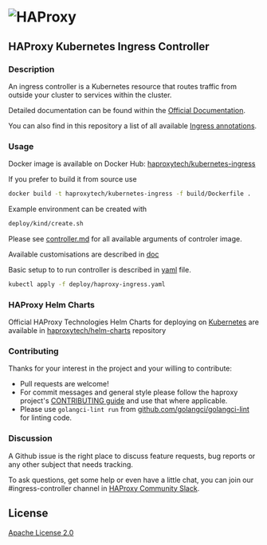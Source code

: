 # ![HAProxy](https://github.com/haproxytech/kubernetes-ingress/raw/master/assets/images/haproxy-weblogo-210x49.png "HAProxy")

## HAProxy Kubernetes Ingress Controller

### Description

An ingress controller is a Kubernetes resource that routes traffic from outside your cluster to services within the cluster.

Detailed documentation can be found within the [Official Documentation](https://www.haproxy.com/documentation/kubernetes/latest/).

You can also find in this repository a list of all available [Ingress annotations](https://github.com/haproxytech/kubernetes-ingress/blob/master/documentation/README.md).
### Usage

Docker image is available on Docker Hub: [haproxytech/kubernetes-ingress](https://hub.docker.com/r/haproxytech/kubernetes-ingress)

If you prefer to build it from source use

```bash
docker build -t haproxytech/kubernetes-ingress -f build/Dockerfile .
```

Example environment can be created with

```bash
deploy/kind/create.sh
```

Please see [controller.md](https://github.com/haproxytech/kubernetes-ingress/blob/master/documentation/controller.md) for all available arguments of controler image.

Available customisations are described in [doc](https://github.com/haproxytech/kubernetes-ingress/blob/master/documentation/README.md)

Basic setup to to run controller is described in [yaml](https://github.com/haproxytech/kubernetes-ingress/blob/master/deploy/haproxy-ingress.yaml) file.

```bash
kubectl apply -f deploy/haproxy-ingress.yaml
```

### HAProxy Helm Charts

Official HAProxy Technologies Helm Charts for deploying on [Kubernetes](https://kubernetes.io/) are available in [haproxytech/helm-charts](https://github.com/haproxytech/helm-charts) repository

### Contributing

Thanks for your interest in the project and your willing to contribute:

- Pull requests are welcome!
- For commit messages and general style please follow the haproxy project's [CONTRIBUTING guide](https://github.com/haproxy/haproxy/blob/master/CONTRIBUTING) and use that where applicable.
- Please use `golangci-lint run` from [github.com/golangci/golangci-lint](https://github.com/golangci/golangci-lint) for linting code.

### Discussion

A Github issue is the right place to discuss feature requests, bug reports or any other subject that needs tracking.

To ask questions, get some help or even have a little chat, you can join our #ingress-controller channel in [HAProxy Community Slack](https://slack.haproxy.org).

## License

[Apache License 2.0](LICENSE)
